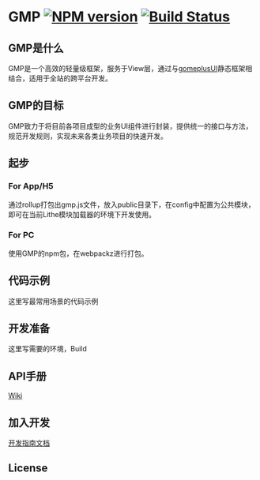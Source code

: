 # GMP [![NPM version](https://badge.fury.io/js/GMP.svg)](https://npmjs.org/package/GMP) [![Build Status](https://travis-ci.org/gomeplusFED/GMP.svg?branch=master)](https://travis-ci.org/gomeplusFED/GMP)

## GMP是什么
GMP是一个高效的轻量级框架，服务于View层，通过与[gomeplusUI](http://gitlab.intra.gomeplus.com/gomeplusFED/gomeplusUI)静态框架相结合，适用于全站的跨平台开发。

## GMP的目标
GMP致力于将目前各项目成型的业务UI组件进行封装，提供统一的接口与方法，规范开发规则，实现未来各类业务项目的快速开发。

## 起步
### For App/H5
通过rollup打包出gmp.js文件，放入public目录下，在config中配置为公共模块，即可在当前Lithe模块加载器的环境下开发使用。

### For PC
使用GMP的npm包，在webpackz进行打包。

## 代码示例

这里写最常用场景的代码示例

## 开发准备

这里写需要的环境，Build

## API手册

[Wiki](http://gitlab.intra.gomeplus.com/gomeplusFED/gomeplusJS/wikis/JSFramework%E4%BD%BF%E7%94%A8%E6%96%87%E6%A1%A3)

## 加入开发
[开发指南文档](http://gitlab.intra.gomeplus.com/gomeplusFED/gomeplusJS/wikis/UIFramework-dev%E5%BC%80%E5%8F%91%E6%96%87%E6%A1%A3)

## License
